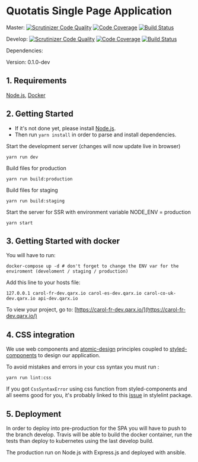 # Quotatis Single Page Application
Master: [![Scrutinizer Code Quality](https://scrutinizer-ci.com/g/Quotatis/carol/badges/quality-score.png?b=master&s=222575eb53a871d4c978a53173ea8ea59d97fc38)](https://scrutinizer-ci.com/g/Quotatis/carol/?branch=master) [![Code Coverage](https://scrutinizer-ci.com/g/Quotatis/carol/badges/coverage.png?b=master&s=2566a0a0516e5557828471b90a9d9d0fc82b109e)](https://scrutinizer-ci.com/g/Quotatis/carol/?branch=master) [![Build Status](https://travis-ci.com/Quotatis/carol.svg?token=n1DpETbfhCpoPtcwMaSP&branch=master)](https://travis-ci.com/Quotatis/carol/)

Develop: [![Scrutinizer Code Quality](https://scrutinizer-ci.com/g/Quotatis/carol/badges/quality-score.png?b=develop&s=222575eb53a871d4c978a53173ea8ea59d97fc38)](https://scrutinizer-ci.com/g/Quotatis/carol/?branch=develop) [![Code Coverage](https://scrutinizer-ci.com/g/Quotatis/carol/badges/coverage.png?b=develop&s=2566a0a0516e5557828471b90a9d9d0fc82b109e)](https://scrutinizer-ci.com/g/Quotatis/carol/?branch=develop) [![Build Status](https://travis-ci.com/Quotatis/carol.svg?token=n1DpETbfhCpoPtcwMaSP&branch=develop)](https://travis-ci.com/Quotatis/carol/)

Dependencies: 

Version: 0.1.0-dev

## 1. Requirements
[Node.js](https://nodejs.org/), [Docker](https://docker.io)

## 2. Getting Started

* If it's not done yet, please install [Node.js](http://nodejs.org/). 
* Then run `yarn install` in order to parse and install dependencies.

Start the development server (changes will now update live in browser)
```
yarn run dev
```

Build files for production
```
yarn run build:production
```

Build files for staging
```
yarn run build:staging
```

Start the server for SSR with environment variable NODE_ENV = production
```
yarn start
```

## 3. Getting Started with docker

You will have to run:
```
docker-compose up -d # don't forget to change the ENV var for the enviroment (develoment / staging / production)
```

Add this line to your hosts file:
```
127.0.0.1 carol-fr-dev.qarx.io carol-es-dev.qarx.io carol-co-uk-dev.qarx.io api-dev.qarx.io
```

To view your project, go to: [https://carol-fr-dev.qarx.io/](https://carol-fr-dev.qarx.io/)

## 4. CSS integration

We use web components and [atomic-design](http://bradfrost.com/blog/post/atomic-web-design/) principles coupled to [styled-components](https://github.com/styled-components/styled-components) to design our application.

To avoid mistakes and errors in your css syntax you must run :
```
yarn run lint:css
```
 
If you got `CssSyntaxError` using css function from styled-components and all seems good for you, it's probably linked to this [issue](https://github.com/styled-components/stylelint-processor-styled-components/issues/6) in stylelint package.   

## 5. Deployment

In order to deploy into pre-production for the SPA you will have to push to the branch develop.
Travis will be able to build the docker container, run the tests than deploy to kubernetes using the last develop build.

The production run on Node.js with Express.js and deployed with ansible.